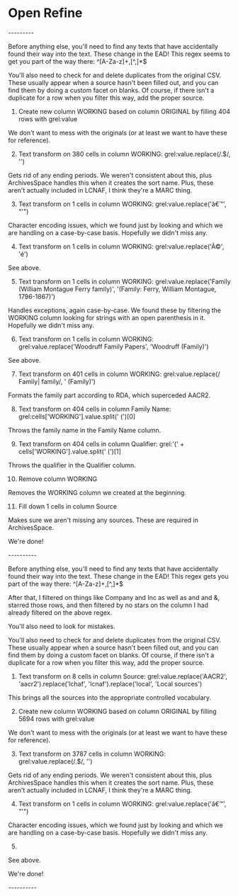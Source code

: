 Open Refine
===========

<famname>
---------

Before anything else, you'll need to find any <persname> texts that have accidentally found their way into the <famname> text. These change in the EAD! This regex seems to get you part of the way there: ^[A-Za-z]+\,[^,]*$

You'll also need to check for and delete duplicates from the original CSV. These usually appear when a source hasn't been filled out, and you can find them by doing a custom facet on blanks. Of course, if there isn't a duplicate for a row when you filter this way, add the proper source.

  1. Create new column WORKING based on column ORIGINAL by filling 404 rows with grel:value
  
We don't want to mess with the originals (or at least we want to have these for reference).
  
  2. Text transform on 380 cells in column WORKING: grel:value.replace(/\.$/, '')
  
Gets rid of any ending periods. We weren't consistent about this, plus ArchivesSpace handles this when it creates the sort name. Plus, these aren't actually included in LCNAF, I think they're a MARC thing.
  
  3. Text transform on 1 cells in column WORKING: grel:value.replace('â€™', "'")
  
Character encoding issues, which we found just by looking and which we are handling on a case-by-case basis. Hopefully we didn't miss any.
  
  4. Text transform on 1 cells in column WORKING: grel:value.replace('Ã©', 'é')
  
See above.
  
  5. Text transform on 1 cells in column WORKING: grel:value.replace('Family (William Montague Ferry family)', '(Family: Ferry, William Montague, 1796-1867)')
  
Handles exceptions, again case-by-case. We found these by filtering the WORKING column looking for strings with an open parenthesis in it. Hopefully we didn't miss any.
  
  6. Text transform on 1 cells in column WORKING: grel:value.replace('Woodruff Family Papers', 'Woodruff (Family)')
  
See above.
  
  7. Text transform on 401 cells in column WORKING: grel:value.replace(/ Family| family/, ' (Family)')
  
Formats the family part according to RDA, which superceded AACR2.
  
  8. Text transform on 404 cells in column Family Name: grel:cells['WORKING'].value.split(' (')[0]
  
Throws the family name in the Family Name column.
  
  9. Text transform on 404 cells in column Qualifier: grel:'(' + cells['WORKING'].value.split(' (')[1]
  
Throws the qualifier in the Qualifier column.

  10. Remove column WORKING
  
Removes the WORKING column we created at the beginning.

  11. Fill down 1 cells in column Source
  
Makes sure we aren't missing any sources. These are required in ArchivesSpace.

We're done!

<corpname>
----------

Before anything else, you'll need to find any <persname> texts that have accidentally found their way into the <famname> text. These change in the EAD! This regex gets you part of the way there: ^[A-Za-z]+\,[^,]*$

After that, I filtered on things like Company and Inc as well as and and &, starred those rows, and then filtered by no stars on the column I had already filtered on the above regex.

You'll also need to look for <geogname> mistakes.

You'll also need to check for and delete duplicates from the original CSV. These usually appear when a source hasn't been filled out, and you can find them by doing a custom facet on blanks. Of course, if there isn't a duplicate for a row when you filter this way, add the proper source.

  1. Text transform on 8 cells in column Source: grel:value.replace('AACR2', 'aacr2').replace('lchaf', 'lcnaf').replace('local', 'Local sources')
  
This brings all the sources into the appropriate controlled vocabulary.

  2. Create new column WORKING based on column ORIGINAL by filling 5694 rows with grel:value
  
We don't want to mess with the originals (or at least we want to have these for reference).

  3. Text transform on 3787 cells in column WORKING: grel:value.replace(/\.$/, '')
  
Gets rid of any ending periods. We weren't consistent about this, plus ArchivesSpace handles this when it creates the sort name. Plus, these aren't actually included in LCNAF, I think they're a MARC thing.
  
  4. Text transform on 1 cells in column WORKING: grel:value.replace('â€™', "'")
  
Character encoding issues, which we found just by looking and which we are handling on a case-by-case basis. Hopefully we didn't miss any.
  
  5. 
  
See above.

We're done!

<persname>
----------
